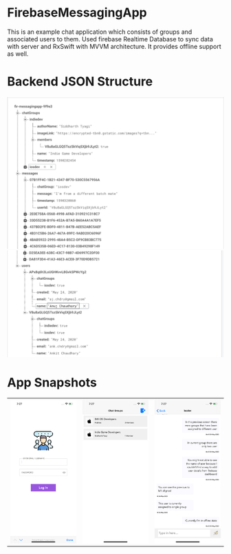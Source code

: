 # FirebaseMessagingApp
This is an example chat application which consists of groups and associated users to them. Used firebase Realtime Database
to sync data with server and RxSwift with MVVM architecture. It provides offline support as well.


# Backend JSON Structure 

![](Snapshots/FirebaseRealtimeJsonStructure1.png)
![](Snapshots/FirebaseRealtimeJsonStructure2.png)

# App Snapshots
<table>
  <tr>
    <th>
      <img src="Snapshots/AppLogin.png" width="220"/>
    </th>
    <th>
      <img src="Snapshots/AppGroups.png" width="220"/>
    </th>
    <th>
    <img src="Snapshots/AppMessages.png" width="220"/>
    </th>
  </tr>
</table>
